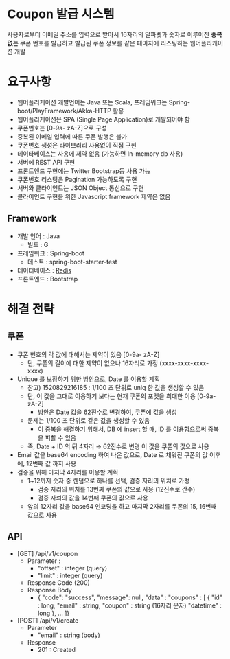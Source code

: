 # Coupon 발급 시스템

사용자로부터 이메일 주소를 입력으로 받아서 16자리의 알파벳과 숫자로 이루어진 **중복없는**
쿠폰 번호를 발급하고 발급된 쿠폰 정보를 같은 페이지에 리스팅하는 웹어플리케이션 개발


# 요구사항

* 웹어플리케이션 개발언어는 Java 또는 Scala, 프레임워크는 Spring-boot/PlayFramework/Akka-HTTP 활용
* 웹어플리케이션은 SPA (Single Page Application)로 개발되어야 함
* 쿠폰번호는 [0-9a- zA-Z]으로 구성
* 중복된 이메일 입력에 따른 쿠폰 발행은 불가
* 쿠폰번호 생성은 라이브러리 사용없이 직접 구현
* 데이타베이스는 사용에 제약 없음 (가능하면 In-memory db 사용)
* 서버에 REST API 구현
* 프론트엔드 구현에는 Twitter Bootstrap등 사용 가능
* 쿠폰번호 리스팅은 Pagination 가능하도록 구현
* 서버와 클라이언트는 JSON Object 통신으로 구현
* 클라이언트 구현을 위한 Javascript framework 제약은 없음

## Framework

 * 개발 언어 : Java
	 * 빌드 : G	
 * 프레임워크 : Spring-boot
	 * 테스트 : spring-boot-starter-test
 * 데이터베이스 : [Redis](https://redis.io/)
 * 프론트엔드 : Bootstrap

# 해결 전략

## 쿠폰 
* 쿠폰 번호의 각 값에 대해서는 제약이 있음 [0-9a- zA-Z]
	* 단, 쿠폰의 길이에 대한 제약이 없으나 16자리로 가정 (xxxx-xxxx-xxxx-xxxx)
* Unique 를 보장하기 위한 방안으로, Date 를 이용할 계획
	* 참고) 1520829216185 : 1/100 초 단위로 uniq 한 값을 생성할 수 있음
	* 단, 이 값을 그대로 이용하기 보다는 현재 쿠폰의 포멧을 최대한 이용 [0-9a- zA-Z]
		* 방안은 Date 값을 62진수로 변경하여, 쿠폰에 값을 생성
	* 문제는 1/100 초 단위로 같은 값을 생성할 수 있음
		* 이 중복을 해결하기 위해서, DB 에 insert 할 때, ID 를 이용함으로써 중복을 피할 수 있음
	* 즉, Date + ID 의 뒤 4자리 → 62진수로 변경 이 값을 쿠폰의 값으로 사용
* Email 값을 base64 encoding 하여 나온 값으로, Date 로 채워진 쿠폰의 값 이후에, 12번째 값 까지 사용
* 검증을 위해 마지막 4자리를 이용할 계획
	* 1~12까지 숫자 중 렌덤으로 하나를 선택, 검증 자리의 위치로 가정
		* 검증 자리의 위치를 13번째 쿠폰의 값으로 사용 (12진수로 간주)
		* 검증 자릐의 값을 14번째 쿠폰의 값으로 사용
	* 앞의 12자리 값을 base64 인코딩을 하고 마지막 2자리를 쿠폰의 15, 16번째 값으로 사용
## API
* [GET] /api/v1/coupon
	* Parameter : 
		* "offset" : integer (query)
		* "limit" : integer (query)
	* Response Code (200)
	* Response Body
		* { 
		"code": "success",
		"message": null,
		"data" : "coupons" : [
			   { 
			     "id" : long,
			     "email" : string,
			     "coupon" : string (16자리 문자)
			     "datetime" : long
			     }, ...
			     ]}
* [POST] /api/v1/create
	* Parameter 
		* "email" : string (body)
	* Response
		* 201 : Created

